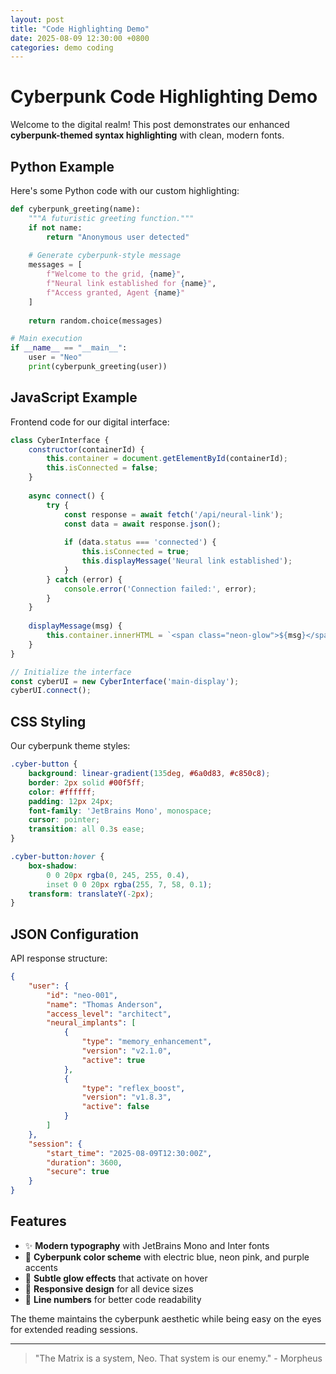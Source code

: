 ```yaml
---
layout: post
title: "Code Highlighting Demo"
date: 2025-08-09 12:30:00 +0800
categories: demo coding
---
```


# Cyberpunk Code Highlighting Demo

Welcome to the digital realm! This post demonstrates our enhanced **cyberpunk-themed syntax highlighting** with clean, modern fonts.

## Python Example

Here's some Python code with our custom highlighting:

```python
def cyberpunk_greeting(name):
    """A futuristic greeting function."""
    if not name:
        return "Anonymous user detected"
    
    # Generate cyberpunk-style message
    messages = [
        f"Welcome to the grid, {name}",
        f"Neural link established for {name}",
        f"Access granted, Agent {name}"
    ]
    
    return random.choice(messages)

# Main execution
if __name__ == "__main__":
    user = "Neo"
    print(cyberpunk_greeting(user))
```

## JavaScript Example

Frontend code for our digital interface:

```javascript
class CyberInterface {
    constructor(containerId) {
        this.container = document.getElementById(containerId);
        this.isConnected = false;
    }
    
    async connect() {
        try {
            const response = await fetch('/api/neural-link');
            const data = await response.json();
            
            if (data.status === 'connected') {
                this.isConnected = true;
                this.displayMessage('Neural link established');
            }
        } catch (error) {
            console.error('Connection failed:', error);
        }
    }
    
    displayMessage(msg) {
        this.container.innerHTML = `<span class="neon-glow">${msg}</span>`;
    }
}

// Initialize the interface
const cyberUI = new CyberInterface('main-display');
cyberUI.connect();
```

## CSS Styling

Our cyberpunk theme styles:

```css
.cyber-button {
    background: linear-gradient(135deg, #6a0d83, #c850c8);
    border: 2px solid #00f5ff;
    color: #ffffff;
    padding: 12px 24px;
    font-family: 'JetBrains Mono', monospace;
    cursor: pointer;
    transition: all 0.3s ease;
}

.cyber-button:hover {
    box-shadow: 
        0 0 20px rgba(0, 245, 255, 0.4),
        inset 0 0 20px rgba(255, 7, 58, 0.1);
    transform: translateY(-2px);
}
```

## JSON Configuration

API response structure:

```json
{
    "user": {
        "id": "neo-001",
        "name": "Thomas Anderson",
        "access_level": "architect",
        "neural_implants": [
            {
                "type": "memory_enhancement",
                "version": "v2.1.0",
                "active": true
            },
            {
                "type": "reflex_boost",
                "version": "v1.8.3", 
                "active": false
            }
        ]
    },
    "session": {
        "start_time": "2025-08-09T12:30:00Z",
        "duration": 3600,
        "secure": true
    }
}
```

## Features

- ✨ **Modern typography** with JetBrains Mono and Inter fonts
- 🎨 **Cyberpunk color scheme** with electric blue, neon pink, and purple accents
- 💫 **Subtle glow effects** that activate on hover
- 📱 **Responsive design** for all device sizes
- 🔧 **Line numbers** for better code readability

The theme maintains the cyberpunk aesthetic while being easy on the eyes for extended reading sessions.

---

> "The Matrix is a system, Neo. That system is our enemy." - Morpheus